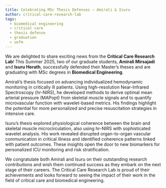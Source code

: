 ```yaml
---
title: Celebrating MSc Thesis Defenses – Amirali & Isuru
author: critical-care-research-lab
tags:
  - biomedical engineering
  - critical care
  - thesis defense
  - graduation
  - uofm
---
```


We are delighted to share exciting news from the **Critical Care Research Lab**! This Summer 2025, two of our graduate students, **Amirali Mirsajadi** and **Isuru Herath**, successfully defended their Master’s theses and are graduating with MSc degrees in **Biomedical Engineering**.

Amirali’s thesis focused on advancing individualized hemodynamic monitoring in critically ill patients. Using high-resolution Near-Infrared Spectroscopy (hr-NIRS), he developed methods to derive optimal mean arterial pressure (MAPopt) from skeletal muscle signals and to quantify microvascular function with wavelet-based metrics. His findings highlight the potential for more personalized and precise resuscitation strategies in intensive care.

Isuru’s thesis explored physiological coherence between the brain and skeletal muscle microcirculation, also using hr-NIRS with sophisticated wavelet analysis. His work revealed disrupted organ-to-organ vascular communication in critical illness and identified coherence patterns linked with patient outcomes. These insights open the door to new biomarkers for personalized ICU monitoring and risk stratification.

We congratulate both Amirali and Isuru on their outstanding research contributions and wish them continued success as they embark on the next stage of their careers. The Critical Care Research Lab is proud of their achievements and looks forward to seeing the impact of their work in the field of critical care and biomedical engineering.
